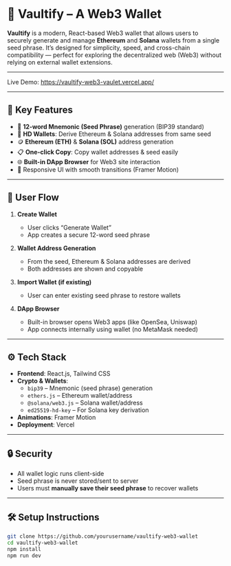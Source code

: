 # 🔐 Vaultify – A Web3 Wallet

**Vaultify** is a modern, React-based Web3 wallet that allows users to securely generate and manage **Ethereum** and **Solana** wallets from a single seed phrase. It’s designed for simplicity, speed, and cross-chain compatibility — perfect for exploring the decentralized web (Web3) without relying on external wallet extensions.

---

Live Demo: https://vaultify-web3-vaulet.vercel.app/

---

## 🚀 Key Features

- 🔑 **12-word Mnemonic (Seed Phrase)** generation (BIP39 standard)
- 🔄 **HD Wallets**: Derive Ethereum & Solana addresses from same seed
- 🪙 **Ethereum (ETH)** & **Solana (SOL)** address generation
- 📋 **One-click Copy**: Copy wallet addresses & seed easily
- 🌐 **Built-in DApp Browser** for Web3 site interaction
- 🎨 Responsive UI with smooth transitions (Framer Motion)

---

## 🧭 User Flow

1. **Create Wallet**
   - User clicks “Generate Wallet”
   - App creates a secure 12-word seed phrase

2. **Wallet Address Generation**
   - From the seed, Ethereum & Solana addresses are derived
   - Both addresses are shown and copyable

3. **Import Wallet (if existing)**
   - User can enter existing seed phrase to restore wallets

4. **DApp Browser**
   - Built-in browser opens Web3 apps (like OpenSea, Uniswap)
   - App connects internally using wallet (no MetaMask needed)

---

## ⚙️ Tech Stack

- **Frontend**: React.js, Tailwind CSS
- **Crypto & Wallets**:
  - `bip39` – Mnemonic (seed phrase) generation
  - `ethers.js` – Ethereum wallet/address
  - `@solana/web3.js` – Solana wallet/address
  - `ed25519-hd-key` – For Solana key derivation
- **Animations**: Framer Motion
- **Deployment**: Vercel

---

## 🔒 Security

- All wallet logic runs client-side
- Seed phrase is never stored/sent to server
- Users must **manually save their seed phrase** to recover wallets

---

## 🛠️ Setup Instructions

```bash
git clone https://github.com/yourusername/vaultify-web3-wallet
cd vaultify-web3-wallet
npm install
npm run dev
